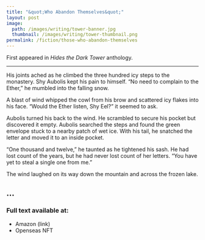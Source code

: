 ```yaml
---
title: "&quot;Who Abandon Themselves&quot;"
layout: post
image:
  path: /images/writing/tower-banner.jpg
  thumbnail: /images/writing/tower-thumbnail.png
permalink: /fiction/those-who-abandon-themselves
---
```

First appeared in *Hides the Dark Tower* anthology.

---

His joints ached as he climbed the three hundred icy steps to the monastery.  Shy Aubolis kept his pain to himself.  “No need to complain to the Ether,” he mumbled into the falling snow.

A blast of wind whipped the cowl from his brow and scattered icy flakes into his face.  “Would the Ether listen, Shy Eel?” it seemed to ask.

Aubolis turned his back to the wind.  He scrambled to secure his pocket but discovered it empty.  Aubolis searched the steps and found the green envelope stuck to a nearby patch of wet ice.  With his tail, he snatched the letter and moved it to an inside pocket.

“One thousand and twelve,” he taunted as he tightened his sash.  He had lost count of the years, but he had never lost count of her letters.  “You have yet to steal a single one from me.”

The wind laughed on its way down the mountain and across the frozen lake.

...
---
### Full text available at:
- Amazon (link)
- Openseas NFT

